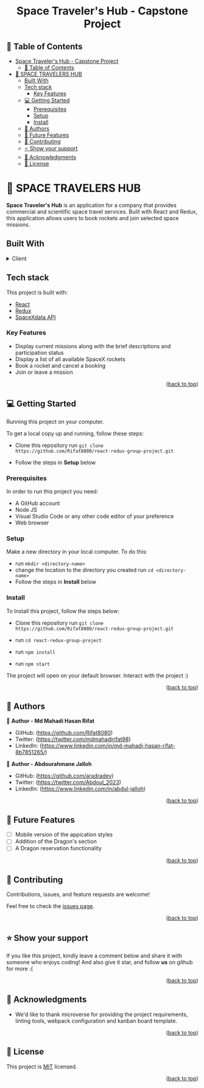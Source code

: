 <div align="center">

  <br/>

  # Space Traveler's Hub - Capstone Project

</div>

## 📗 Table of Contents

- [Space Traveler's Hub - Capstone Project](#space-travelers-hub---capstone-project)
  - [📗 Table of Contents](#-table-of-contents)
- [📖 SPACE TRAVELERS HUB ](#-space-travelers-hub-)
  - [Built With ](#built-with-)
  - [Tech stack ](#tech-stack-)
    - [Key Features ](#key-features-)
  - [💻 Getting Started ](#-getting-started-)
    - [Prerequisites](#prerequisites)
    - [Setup](#setup)
    - [Install](#install)
  - [👥 Authors ](#-authors-)
  - [🔭 Future Features ](#-future-features-)
  - [🤝 Contributing ](#-contributing-)
  - [⭐️ Show your support ](#️-show-your-support-)
  - [🙏 Acknowledgments ](#-acknowledgments-)
  - [📝 License ](#-license-)

# 📖 SPACE TRAVELERS HUB <a name="Portfolio-site"></a>

**Space Traveler's Hub** is an application for a company that provides commercial and scientific space travel services. Built with React and Redux, this application allows users to book rockets and join selected space missions.

## Built With <a name="built-with"></a>
<details>
  <summary>Client</summary>
  <ul>
    <li><a href="https://react.dev/">React</a></li>
    <li><a href="https://redux-toolkit.js.org/">Redux</a></li>
    <li><a href="https://api.spacexdata.com/v4/rockets">SpaceXdata API</a></li>
  </ul>
</details>

## Tech stack <a name="tech-stack"></a>
This project is built with: 
 <ul>
    <li><a href="https://react.dev/">React</a></li>
    <li><a href="https://redux-toolkit.js.org/">Redux</a></li>
    <li><a href="https://api.spacexdata.com/v4/rockets">SpaceXdata API</a></li>
  </ul>

<!-- Features -->

###  Key Features <a name="key-features"></a>
- Display current missions along with the brief descriptions and participation status
- Display a list of all available SpaceX rockets
- Book a rocket and cancel a booking
- Join or leave a mission

<p align="right">(<a href="#readme-top">back to top</a>)</p>


<!-- GETTING STARTED -->

## 💻 Getting Started <a name="getting-started"></a>

Running this project on your computer.

To get a local copy up and running, follow these steps:
- Clone this repository
run `git clone https://github.com/Rifat8080/react-redux-group-project.git`

- Follow the steps in **Setup** below

### Prerequisites

In order to run this project you need:

- A GitHub account
- Node JS
- Visual Studio Code or any other code editor of your preference
- Web browser

### Setup

Make a new directory in your local computer. To do this:

- run `mkdir <directory-name>`
- change the location to the directory you created 
    run `cd <directory-name>`
- Follow the steps in **Install** below

### Install
 To Install this project, follow the steps below:
- Clone this repository
run `git clone https://github.com/Rifat8080/react-redux-group-project.git`

- run `cd react-redux-group-project`

- run `npm install`
- run `npm start`

The project will open on your default browser. Interact with the project :)

<p align="right">(<a href="#readme-top">back to top</a>)</p>



## 👥 Authors <a name="authors"></a>

👤 **Author - Md Mahadi Hasan Rifat**


- GitHub: (https://github.com/Rifat8080)
- Twitter: (https://twitter.com/mdmahadirifat98)
- LinkedIn: (https://www.linkedin.com/in/md-mahadi-hasan-rifat-8b7851265/)

👤 **Author - Abdourahmane Jalloh**

- GitHub: (https://github.com/aradradev)
- Twitter: (https://twitter.com/Abdoul_2023)
- LinkedIn: (https://www.linkedin.com/in/abdul-jalloh)  

<p align="right">(<a href="#readme-top">back to top</a>)</p>

## 🔭 Future Features <a name="future-features"></a>

- [ ] Mobile version of the appication styles
- [ ] Addition of the Dragon's section
- [ ] A Dragon reservation functionality

<p align="right">(<a href="#readme-top">back to top</a>)</p>


## 🤝 Contributing <a name="contributing"></a>

Contributions, issues, and feature requests are welcome!

Feel free to check the [issues page](https://github.com/Rifat8080/react-redux-group-project/issues).

<p align="right">(<a href="#readme-top">back to top</a>)</p>

## ⭐️ Show your support <a name="support"></a>

If you like this project, kindly leave a comment below and share it with someone who enjoys coding! And also give it star, and follow **us** on github for more :(
<p align="right">(<a href="#readme-top">back to top</a>)</p>

## 🙏 Acknowledgments <a name="acknowledgements"></a>


- We'd like to thank microverse for providing the project requirements, linting tools, webpack configuration and kanban board template.

<p align="right">(<a href="#readme-top">back to top</a>)</p>



## 📝 License <a name="license"></a>

This project is [MIT](MIT.md) licensed.



<p align="right">(<a href="#readme-top">back to top</a>)</p>